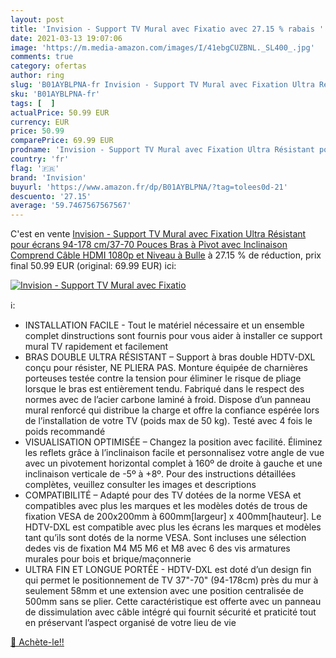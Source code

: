 ```yaml
---
layout: post
title: 'Invision - Support TV Mural avec Fixatio avec 27.15 % rabais '
date: 2021-03-13 19:07:06
image: 'https://m.media-amazon.com/images/I/41ebgCUZBNL._SL400_.jpg'
comments: true
category: ofertas
author: ring
slug: 'B01AYBLPNA-fr Invision - Support TV Mural avec Fixation Ultra Résistant...'
sku: 'B01AYBLPNA-fr'
tags: [  ]
actualPrice: 50.99 EUR
currency: EUR
price: 50.99
comparePrice: 69.99 EUR
prodname: 'Invision - Support TV Mural avec Fixation Ultra Résistant pour écrans 94-178 cm/37-70 Pouces  Bras à Pivot avec Inclinaison  Comprend Câble HDMI 1080p et Niveau à Bulle'
country: 'fr'
flag: '🇫🇷'
brand: 'Invision'
buyurl: 'https://www.amazon.fr/dp/B01AYBLPNA/?tag=tolees0d-21'
descuento: '27.15'
average: '59.7467567567567'
---
```


C'est en vente [Invision - Support TV Mural avec Fixation Ultra Résistant pour écrans 94-178 cm/37-70 Pouces  Bras à Pivot avec Inclinaison  Comprend Câble HDMI 1080p et Niveau à Bulle](https://www.amazon.fr/dp/B01AYBLPNA/?tag=tolees0d-21)  à  27.15 % de réduction, prix final  50.99 EUR (original: 69.99 EUR) ici:

[![Invision - Support TV Mural avec Fixatio](https://m.media-amazon.com/images/I/41ebgCUZBNL._SL400_.jpg)](https://www.amazon.fr/dp/B01AYBLPNA/?tag=tolees0d-21)

ℹ️:

- INSTALLATION FACILE - Tout le matériel nécessaire et un ensemble complet dinstructions sont fournis pour vous aider à installer ce support mural TV rapidement et facilement
- BRAS DOUBLE ULTRA RÉSISTANT – Support à bras double HDTV-DXL conçu pour résister, NE PLIERA PAS. Monture équipée de charnières porteuses testée contre la tension pour éliminer le risque de pliage lorsque le bras est entièrement tendu. Fabriqué dans le respect des normes avec de l’acier carbone laminé à froid. Dispose d’un panneau mural renforcé qui distribue la charge et offre la confiance espérée lors de l’installation de votre TV (poids max de 50 kg). Testé avec 4 fois le poids recommandé
- VISUALISATION OPTIMISÉE – Changez la position avec facilité. Éliminez les reflets grâce à l’inclinaison facile et personnalisez votre angle de vue avec un pivotement horizontal complet à 160º de droite à gauche et une inclinaison verticale de -5º à +8º. Pour des instructions détaillées complètes, veuillez consulter les images et descriptions
- COMPATIBILITÉ – Adapté pour des TV dotées de la norme VESA et compatibles avec plus les marques et les modèles dotés de trous de fixation VESA de 200x200mm à 600mm[largeur] x 400mm[hauteur]. Le HDTV-DXL est compatible avec plus les écrans les marques et modèles tant qu’ils sont dotés de la norme VESA. Sont incluses une sélection dedes vis de fixation M4 M5 M6 et M8 avec 6 des vis armatures murales pour bois et brique/maçonnerie
- ULTRA FIN ET LONGUE PORTÉE - HDTV-DXL est doté d’un design fin qui permet le positionnement de TV 37"-70" (94-178cm) près du mur à seulement 58mm et une extension avec une position centralisée de 500mm sans se plier. Cette caractéristique est offerte avec un panneau de dissimulation avec câble intégré qui fournit sécurité et praticité tout en préservant l’aspect organisé de votre lieu de vie

[🛒 Achète-le!!](https://www.amazon.fr/dp/B01AYBLPNA/?tag=tolees0d-21)
